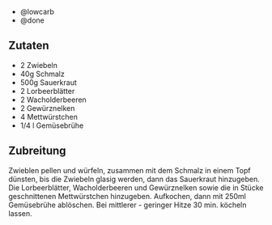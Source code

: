 - @lowcarb
- @done

## Zutaten

- 2 Zwiebeln
- 40g Schmalz
- 500g Sauerkraut
- 2 Lorbeerblätter
- 2 Wacholderbeeren
- 2 Gewürznelken
- 4 Mettwürstchen
- 1/4 l Gemüsebrühe

## Zubreitung
Zwieblen pellen und würfeln, zusammen mit dem Schmalz in einem Topf dünsten, bis die Zwiebeln glasig werden, dann das Sauerkraut hinzugeben. Die Lorbeerblätter, Wacholderbeeren und Gewürznelken sowie die in Stücke geschnittenen Mettwürstchen hinzugeben. Aufkochen, dann mit 250ml Gemüsebrühe ablöschen.
Bei mittlerer - geringer Hitze 30 min. köcheln lassen.
